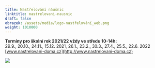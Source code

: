 ```yaml
---
title: Nastřelování náušnic
linktitle: nastrelovani-nausnic
draft: false
obrazek: /assets/media/logo-nastřelování_web.png
weight: 1010000
---
```

**Termíny pro školní rok 2021/22 vždy ve středu 10-14h:**\
29.9., 20.10., 24.11., 15.12. 2021, 26.1., 23.2., 30.3., 27.4., 25.5., 22.6. 2022\
[www.nastrelovani-doma.cz](http://www.nastrelovani-doma.cz)

![](/assets/media/nastrelovani.jpg)